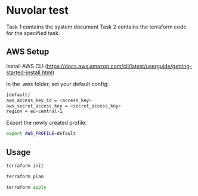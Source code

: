 # Nuvolar test

Task 1 contains the system document
Task 2 contains the terraform code for the specified task.

## AWS Setup

Install AWS CLI (https://docs.aws.amazon.com/cli/latest/userguide/getting-started-install.html)

In the .aws folder, set your default config:

```bash
[default]
aws_access_key_id = <access_key>
aws_secret_access_key = <secret_access_key>
region = eu-central-1
```
Export the newly created profile:
```bash
export AWS_PROFILE=default
```

## Usage

```python
terraform init

terraform plan

terraform apply
```
